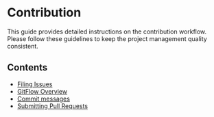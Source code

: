 # Contribution

This guide provides detailed instructions on the contribution workflow. Please follow these guidelines to keep the  project management quality consistent.

## Contents
* [Filing Issues](filing-issues.md)
* [GitFlow Overview](gitflow-contrib.md)
* [Commit messages](commits.md)
* [Submitting Pull Requests](submitting-pr.md)